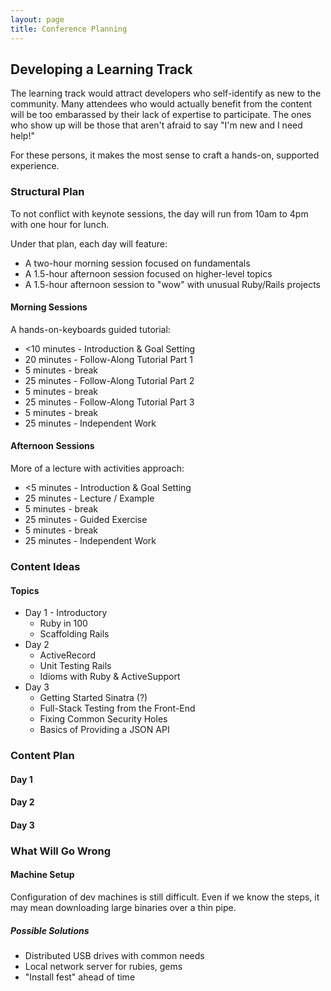 ```yaml
---
layout: page
title: Conference Planning
---
```


## Developing a Learning Track

The learning track would attract developers who self-identify as new to the community. Many attendees who would actually benefit from the content will be too embarassed by their lack of expertise to participate. The ones who show up will be those that aren't afraid to say "I'm new and I need help!"

For these persons, it makes the most sense to craft a hands-on, supported experience.

### Structural Plan

To not conflict with keynote sessions, the day will run from 10am to 4pm with one hour for lunch.

Under that plan, each day will feature:

* A two-hour morning session focused on fundamentals
* A 1.5-hour afternoon session focused on higher-level topics
* A 1.5-hour afternoon session to "wow" with unusual Ruby/Rails projects

#### Morning Sessions

A hands-on-keyboards guided tutorial:

* <10 minutes - Introduction & Goal Setting
* 20 minutes - Follow-Along Tutorial Part 1
* 5 minutes - break
* 25 minutes - Follow-Along Tutorial Part 2
* 5 minutes - break
* 25 minutes - Follow-Along Tutorial Part 3
* 5 minutes - break
* 25 minutes - Independent Work

#### Afternoon Sessions

More of a lecture with activities approach:

* <5 minutes - Introduction & Goal Setting
* 25 minutes - Lecture / Example
* 5 minutes - break
* 25 minutes - Guided Exercise
* 5 minutes - break
* 25 minutes - Independent Work

### Content Ideas

#### Topics

* Day 1 - Introductory
  * Ruby in 100
  * Scaffolding Rails
* Day 2
  * ActiveRecord
  * Unit Testing Rails
  * Idioms with Ruby & ActiveSupport
* Day 3
  * Getting Started Sinatra (?)
  * Full-Stack Testing from the Front-End
  * Fixing Common Security Holes
  * Basics of Providing a JSON API

### Content Plan

#### Day 1

#### Day 2

#### Day 3

### What Will Go Wrong

#### Machine Setup

Configuration of dev machines is still difficult. Even if we know the steps, it may mean downloading large binaries over a thin pipe.

##### Possible Solutions

* Distributed USB drives with common needs
* Local network server for rubies, gems
* "Install fest" ahead of time